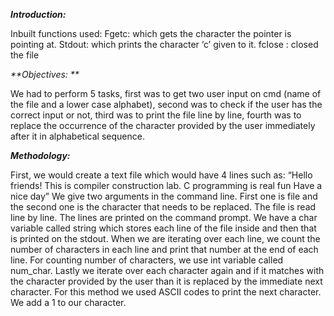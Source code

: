 **_Introduction:_**

Inbuilt functions used:
Fgetc: which gets the character the pointer is pointing at. 
Stdout: which prints the character ‘c’ given to it. 
fclose : closed the file 

_**Objectives: **_

We had to perform 5 tasks, first was to get two user input on cmd (name of the file and a lower case alphabet), second was to check if the user has the correct input or not, third was to print the file line by line, fourth was to replace the occurrence of the character provided by the user immediately after it in alphabetical sequence.  

**_Methodology:_**

First, we would create a text file which would have 4 lines such as: 
“Hello friends!
This is compiler construction lab.
C programming is real fun
Have a nice day”
We give two arguments in the command line. First one is file and the second one is the character that needs to be replaced. The file is read line by line. The lines are printed on the command prompt. We have a char variable called string which stores each line of the file inside and then that is printed on the stdout. When we are iterating over each line, we count the number of characters in each line and print that number at the end of each line. For counting number of characters, we use int variable called num_char. Lastly we iterate over each character again and if it matches with the character provided by the user than it is replaced by the immediate next character. For this method we used ASCII codes to print the next character. We add a 1 to our character. 
